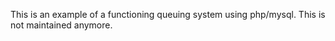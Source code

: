 This is an example of a functioning queuing system using php/mysql. This is not maintained anymore.
